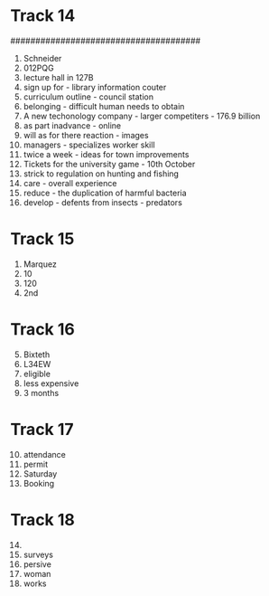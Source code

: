 # Track 14

######################################

1. Schneider
2. 012PQG
3. lecture hall in 127B
4. sign up for - library information couter
5. curriculum outline - council station
6. belonging - difficult human needs to obtain
7. A new techonology company - larger competiters - 176.9 billion
8. as part inadvance - online
9. will as for there reaction - images
10. managers - specializes worker skill
11. twice a week - ideas for town improvements
12. Tickets for the university game - 10th October
13. strick to regulation on hunting and fishing
14. care - overall experience
15. reduce - the duplication of harmful bacteria
16. develop - defents from insects - predators

# Track 15

1. Marquez
2. 10
3. 120
4. 2nd

# Track 16

5. Bixteth
6. L34EW
7. eligible
8. less expensive
9. 3 months

# Track 17

10. attendance
11. permit
12. Saturday
13. Booking

# Track 18

14.
15. surveys
16. persive
17. woman
18. works

